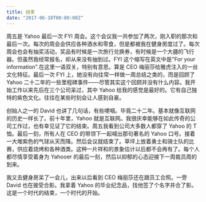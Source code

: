```yaml
---
title: 结束
date: "2017-06-10T00:00:00Z"
---
```


周五是 Yahoo 最后一次 FYI 周会。这个会议我一共参加了两次，刚入职的那次和最后一次。每次的周会会供应各种酒水和零食，但是都被我在健身房度过了。每次周会也会有抽奖活动，奖品有时候是一次旅行兑换券，有时候是一个大疆的飞行器。但虽然我经常报名，却从来没有抽到过。FYI 这个缩写在英文中是"For your information".在这里一语双关，特别有意思。算是 CEO 梅丽莎给雅虎注入的一丝文化特征。最后一次 FYI 上，她没有向往常一样做一周总结之类的，而是回顾了 Yahoo 二十二年的一些里程碑事件——尽管其实这个回顾并没有什么内容。我开始工作以来先后在三个公司呆过，其中 Yahoo 给我的感觉是最好的。它有自己独特的紫色文化。往往在某些时刻会让人感到自豪。

创始人之一的 David 也讲了几句话，有些哽咽。毕竟二十二年。基本就像互联网的历史一样长了。前十年里，Yahoo 就是互联网。我很庆幸能够在如此传奇的公司工作过，也有幸见证了它的结束。周五我看到公司大多数人都穿了 Yahoo 的 T 恤。最后一刻，所有人在 CEO 的带领下一起喊出那句著名的 Yahoo 口号。接着一大堆紫色的气球从天而降。然后会议就结束了。草坪上放着勇士和骑士队的比赛，供应着烧烤和各种酒类。这种一片祥和的景象估计以后都不会再有了。每个人都尽情享受着身为 Yahooer 的最后一刻，然后以抑郁的心态迎接下一周裁员周的到来。

我又去健身房呆了一会儿，出来以后看到 CEO 梅丽莎还在跟员工合照。一旁 David 也在接受合影。我拿着 Yahoo 的毕业纪念品，找他签了个名字并合了影。这是一个时代的结束，一个时代的开始。
